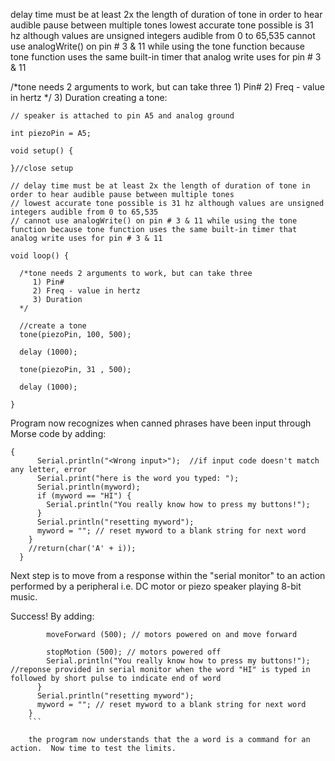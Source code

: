 
delay time must be at least 2x the length of duration of tone in order to hear audible pause between multiple tones
lowest accurate tone possible is 31 hz although values are unsigned integers audible from 0 to 65,535
cannot use analogWrite() on pin # 3 & 11 while using the tone function because tone function uses the same built-in timer that analog write uses for pin # 3 & 11

 /*tone needs 2 arguments to work, but can take three
     1) Pin#
     2) Freq - value in hertz
  */ 3) Duration
creating a tone:

```// simple piezo speaker tone
// speaker is attached to pin A5 and analog ground

int piezoPin = A5;

void setup() {

}//close setup

// delay time must be at least 2x the length of duration of tone in order to hear audible pause between multiple tones
// lowest accurate tone possible is 31 hz although values are unsigned integers audible from 0 to 65,535
// cannot use analogWrite() on pin # 3 & 11 while using the tone function because tone function uses the same built-in timer that analog write uses for pin # 3 & 11

void loop() {

  /*tone needs 2 arguments to work, but can take three
     1) Pin#
     2) Freq - value in hertz
     3) Duration
  */

  //create a tone
  tone(piezoPin, 100, 500);

  delay (1000);

  tone(piezoPin, 31 , 500);

  delay (1000);

}
````

Program now recognizes when canned phrases have been input through Morse code by adding:

```
{
      Serial.println("<Wrong input>");  //if input code doesn't match any letter, error
      Serial.print("here is the word you typed: ");
      Serial.println(myword);
      if (myword == "HI") {
        Serial.println("You really know how to press my buttons!");
      }
      Serial.println("resetting myword");
      myword = ""; // reset myword to a blank string for next word
    }
    //return(char('A' + i));
  }
  ````
  Next step is to move from a response within the "serial monitor" to an action performed by a peripheral i.e. DC motor or piezo speaker playing 8-bit music.


Success!  By adding:

``` if (myword == "HI") {
        moveForward (500); // motors powered on and move forward

        stopMotion (500); // motors powered off
        Serial.println("You really know how to press my buttons!"); //reponse provided in serial monitor when the word "HI" is typed in followed by short pulse to indicate end of word
      }
      Serial.println("resetting myword");
      myword = ""; // reset myword to a blank string for next word
    }
    ```
    
    the program now understands that the a word is a command for an action.  Now time to test the limits.

